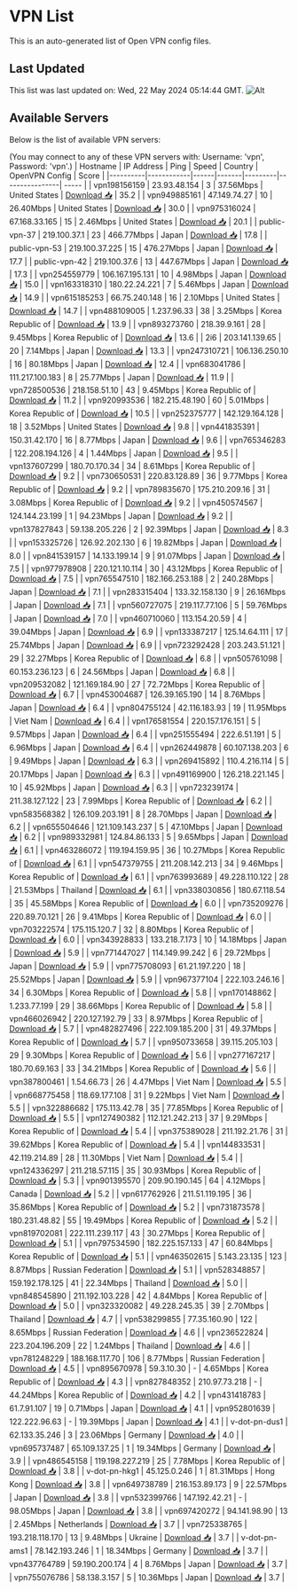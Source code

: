 # VPN List

This is an auto-generated list of Open VPN config files.

## Last Updated

This list was last updated on: Wed, 22 May 2024 05:14:44 GMT.
![Alt](https://repobeats.axiom.co/api/embed/186b98318ef1479477931607c1ad7d823f12451f.svg "Repobeats analytics image")

## Available Servers

Below is the list of available VPN servers:

(You may connect to any of these VPN servers with: Username: 'vpn', Password: 'vpn'.)
| Hostname | IP Address | Ping | Speed | Country | OpenVPN Config | Score |
|----------|------------|------|-------|---------|----------------| ----- |
| vpn198156159 | 23.93.48.154 | 3 | 37.56Mbps | United States | [Download 📥](./configs/server_0_US.ovpn) | 35.2 |
| vpn949885161 | 47.149.74.27 | 10 | 26.40Mbps | United States | [Download 📥](./configs/server_1_US.ovpn) | 30.0 |
| vpn975316024 | 67.168.33.165 | 15 | 2.46Mbps | United States | [Download 📥](./configs/server_2_US.ovpn) | 20.1 |
| public-vpn-37 | 219.100.37.1 | 23 | 466.77Mbps | Japan | [Download 📥](./configs/server_3_JP.ovpn) | 17.8 |
| public-vpn-53 | 219.100.37.225 | 15 | 476.27Mbps | Japan | [Download 📥](./configs/server_4_JP.ovpn) | 17.7 |
| public-vpn-42 | 219.100.37.6 | 13 | 447.67Mbps | Japan | [Download 📥](./configs/server_5_JP.ovpn) | 17.3 |
| vpn254559779 | 106.167.195.131 | 10 | 4.98Mbps | Japan | [Download 📥](./configs/server_6_JP.ovpn) | 15.0 |
| vpn163318310 | 180.22.24.221 | 7 | 5.46Mbps | Japan | [Download 📥](./configs/server_7_JP.ovpn) | 14.9 |
| vpn615185253 | 66.75.240.148 | 16 | 2.10Mbps | United States | [Download 📥](./configs/server_8_US.ovpn) | 14.7 |
| vpn488109005 | 1.237.96.33 | 38 | 3.25Mbps | Korea Republic of | [Download 📥](./configs/server_9_KR.ovpn) | 13.9 |
| vpn893273760 | 218.39.9.161 | 28 | 9.45Mbps | Korea Republic of | [Download 📥](./configs/server_10_KR.ovpn) | 13.6 |
| 2i6 | 203.141.139.65 | 20 | 7.14Mbps | Japan | [Download 📥](./configs/server_11_JP.ovpn) | 13.3 |
| vpn247310721 | 106.136.250.10 | 16 | 80.18Mbps | Japan | [Download 📥](./configs/server_12_JP.ovpn) | 12.4 |
| vpn683041786 | 111.217.100.183 | 8 | 25.77Mbps | Japan | [Download 📥](./configs/server_13_JP.ovpn) | 11.9 |
| vpn728500536 | 218.158.51.10 | 43 | 9.45Mbps | Korea Republic of | [Download 📥](./configs/server_14_KR.ovpn) | 11.2 |
| vpn920993536 | 182.215.48.190 | 60 | 5.01Mbps | Korea Republic of | [Download 📥](./configs/server_15_KR.ovpn) | 10.5 |
| vpn252375777 | 142.129.164.128 | 18 | 3.52Mbps | United States | [Download 📥](./configs/server_16_US.ovpn) | 9.8 |
| vpn441835391 | 150.31.42.170 | 16 | 8.77Mbps | Japan | [Download 📥](./configs/server_17_JP.ovpn) | 9.6 |
| vpn765346283 | 122.208.194.126 | 4 | 1.44Mbps | Japan | [Download 📥](./configs/server_18_JP.ovpn) | 9.5 |
| vpn137607299 | 180.70.170.34 | 34 | 8.61Mbps | Korea Republic of | [Download 📥](./configs/server_19_KR.ovpn) | 9.2 |
| vpn730650531 | 220.83.128.89 | 36 | 9.77Mbps | Korea Republic of | [Download 📥](./configs/server_20_KR.ovpn) | 9.2 |
| vpn789835670 | 175.210.209.16 | 31 | 3.08Mbps | Korea Republic of | [Download 📥](./configs/server_21_KR.ovpn) | 9.2 |
| vpn450574567 | 124.144.23.199 | 1 | 94.23Mbps | Japan | [Download 📥](./configs/server_22_JP.ovpn) | 9.2 |
| vpn137827843 | 59.138.205.226 | 2 | 92.39Mbps | Japan | [Download 📥](./configs/server_23_JP.ovpn) | 8.3 |
| vpn153325726 | 126.92.202.130 | 6 | 19.82Mbps | Japan | [Download 📥](./configs/server_24_JP.ovpn) | 8.0 |
| vpn841539157 | 14.133.199.14 | 9 | 91.07Mbps | Japan | [Download 📥](./configs/server_25_JP.ovpn) | 7.5 |
| vpn977978908 | 220.121.10.114 | 30 | 43.12Mbps | Korea Republic of | [Download 📥](./configs/server_26_KR.ovpn) | 7.5 |
| vpn765547510 | 182.166.253.188 | 2 | 240.28Mbps | Japan | [Download 📥](./configs/server_27_JP.ovpn) | 7.1 |
| vpn283315404 | 133.32.158.130 | 9 | 26.16Mbps | Japan | [Download 📥](./configs/server_28_JP.ovpn) | 7.1 |
| vpn560727075 | 219.117.77.106 | 5 | 59.76Mbps | Japan | [Download 📥](./configs/server_29_JP.ovpn) | 7.0 |
| vpn460710060 | 113.154.20.59 | 4 | 39.04Mbps | Japan | [Download 📥](./configs/server_30_JP.ovpn) | 6.9 |
| vpn133387217 | 125.14.64.111 | 17 | 25.74Mbps | Japan | [Download 📥](./configs/server_31_JP.ovpn) | 6.9 |
| vpn723292428 | 203.243.51.121 | 29 | 32.27Mbps | Korea Republic of | [Download 📥](./configs/server_32_KR.ovpn) | 6.8 |
| vpn505761098 | 60.153.236.123 | 6 | 24.56Mbps | Japan | [Download 📥](./configs/server_33_JP.ovpn) | 6.8 |
| vpn209532082 | 121.169.184.90 | 27 | 72.72Mbps | Korea Republic of | [Download 📥](./configs/server_34_KR.ovpn) | 6.7 |
| vpn453004687 | 126.39.165.190 | 14 | 8.76Mbps | Japan | [Download 📥](./configs/server_35_JP.ovpn) | 6.4 |
| vpn804755124 | 42.116.183.93 | 19 | 11.95Mbps | Viet Nam | [Download 📥](./configs/server_36_VN.ovpn) | 6.4 |
| vpn176581554 | 220.157.176.151 | 5 | 9.57Mbps | Japan | [Download 📥](./configs/server_37_JP.ovpn) | 6.4 |
| vpn251555494 | 222.6.51.191 | 5 | 6.96Mbps | Japan | [Download 📥](./configs/server_38_JP.ovpn) | 6.4 |
| vpn262449878 | 60.107.138.203 | 6 | 9.49Mbps | Japan | [Download 📥](./configs/server_39_JP.ovpn) | 6.3 |
| vpn269415892 | 110.4.216.114 | 5 | 20.17Mbps | Japan | [Download 📥](./configs/server_40_JP.ovpn) | 6.3 |
| vpn491169900 | 126.218.221.145 | 10 | 45.92Mbps | Japan | [Download 📥](./configs/server_41_JP.ovpn) | 6.3 |
| vpn723239174 | 211.38.127.122 | 23 | 7.99Mbps | Korea Republic of | [Download 📥](./configs/server_42_KR.ovpn) | 6.2 |
| vpn583568382 | 126.109.203.191 | 8 | 28.70Mbps | Japan | [Download 📥](./configs/server_43_JP.ovpn) | 6.2 |
| vpn655504646 | 121.109.143.237 | 5 | 47.10Mbps | Japan | [Download 📥](./configs/server_44_JP.ovpn) | 6.2 |
| vpn989332981 | 124.84.86.133 | 5 | 9.65Mbps | Japan | [Download 📥](./configs/server_45_JP.ovpn) | 6.1 |
| vpn463286072 | 119.194.159.95 | 36 | 10.27Mbps | Korea Republic of | [Download 📥](./configs/server_46_KR.ovpn) | 6.1 |
| vpn547379755 | 211.208.142.213 | 34 | 9.46Mbps | Korea Republic of | [Download 📥](./configs/server_47_KR.ovpn) | 6.1 |
| vpn763993689 | 49.228.110.122 | 28 | 21.53Mbps | Thailand | [Download 📥](./configs/server_48_TH.ovpn) | 6.1 |
| vpn338030856 | 180.67.118.54 | 35 | 45.58Mbps | Korea Republic of | [Download 📥](./configs/server_49_KR.ovpn) | 6.0 |
| vpn735209276 | 220.89.70.121 | 26 | 9.41Mbps | Korea Republic of | [Download 📥](./configs/server_50_KR.ovpn) | 6.0 |
| vpn703222574 | 175.115.120.7 | 32 | 8.80Mbps | Korea Republic of | [Download 📥](./configs/server_51_KR.ovpn) | 6.0 |
| vpn343928833 | 133.218.7.173 | 10 | 14.18Mbps | Japan | [Download 📥](./configs/server_52_JP.ovpn) | 5.9 |
| vpn771447027 | 114.149.99.242 | 6 | 29.72Mbps | Japan | [Download 📥](./configs/server_53_JP.ovpn) | 5.9 |
| vpn775708093 | 61.21.197.220 | 18 | 25.52Mbps | Japan | [Download 📥](./configs/server_54_JP.ovpn) | 5.9 |
| vpn967377104 | 222.103.246.16 | 34 | 6.30Mbps | Korea Republic of | [Download 📥](./configs/server_55_KR.ovpn) | 5.8 |
| vpn170148862 | 1.233.77.199 | 29 | 38.66Mbps | Korea Republic of | [Download 📥](./configs/server_56_KR.ovpn) | 5.8 |
| vpn466026942 | 220.127.192.79 | 33 | 8.97Mbps | Korea Republic of | [Download 📥](./configs/server_57_KR.ovpn) | 5.7 |
| vpn482827496 | 222.109.185.200 | 31 | 49.37Mbps | Korea Republic of | [Download 📥](./configs/server_58_KR.ovpn) | 5.7 |
| vpn950733658 | 39.115.205.103 | 29 | 9.30Mbps | Korea Republic of | [Download 📥](./configs/server_59_KR.ovpn) | 5.6 |
| vpn277167217 | 180.70.69.163 | 33 | 34.21Mbps | Korea Republic of | [Download 📥](./configs/server_60_KR.ovpn) | 5.6 |
| vpn387800461 | 1.54.66.73 | 26 | 4.47Mbps | Viet Nam | [Download 📥](./configs/server_61_VN.ovpn) | 5.5 |
| vpn668775458 | 118.69.177.108 | 31 | 9.22Mbps | Viet Nam | [Download 📥](./configs/server_62_VN.ovpn) | 5.5 |
| vpn322886682 | 175.113.42.78 | 35 | 77.85Mbps | Korea Republic of | [Download 📥](./configs/server_63_KR.ovpn) | 5.5 |
| vpn127490382 | 112.121.242.213 | 37 | 9.29Mbps | Korea Republic of | [Download 📥](./configs/server_64_KR.ovpn) | 5.4 |
| vpn375389028 | 211.192.21.76 | 31 | 39.62Mbps | Korea Republic of | [Download 📥](./configs/server_65_KR.ovpn) | 5.4 |
| vpn144833531 | 42.119.214.89 | 28 | 11.30Mbps | Viet Nam | [Download 📥](./configs/server_66_VN.ovpn) | 5.4 |
| vpn124336297 | 211.218.57.115 | 35 | 30.93Mbps | Korea Republic of | [Download 📥](./configs/server_67_KR.ovpn) | 5.3 |
| vpn901395570 | 209.90.190.145 | 64 | 4.12Mbps | Canada | [Download 📥](./configs/server_68_CA.ovpn) | 5.2 |
| vpn617762926 | 211.51.119.195 | 36 | 35.86Mbps | Korea Republic of | [Download 📥](./configs/server_69_KR.ovpn) | 5.2 |
| vpn731873578 | 180.231.48.82 | 55 | 19.49Mbps | Korea Republic of | [Download 📥](./configs/server_70_KR.ovpn) | 5.2 |
| vpn819702081 | 222.111.239.117 | 43 | 30.27Mbps | Korea Republic of | [Download 📥](./configs/server_71_KR.ovpn) | 5.1 |
| vpn797534590 | 182.225.157.133 | 47 | 60.84Mbps | Korea Republic of | [Download 📥](./configs/server_72_KR.ovpn) | 5.1 |
| vpn463502615 | 5.143.23.135 | 123 | 8.87Mbps | Russian Federation | [Download 📥](./configs/server_73_RU.ovpn) | 5.1 |
| vpn528348857 | 159.192.178.125 | 41 | 22.34Mbps | Thailand | [Download 📥](./configs/server_74_TH.ovpn) | 5.0 |
| vpn848545890 | 211.192.103.228 | 42 | 4.84Mbps | Korea Republic of | [Download 📥](./configs/server_75_KR.ovpn) | 5.0 |
| vpn323320082 | 49.228.245.35 | 39 | 2.70Mbps | Thailand | [Download 📥](./configs/server_76_TH.ovpn) | 4.7 |
| vpn538299855 | 77.35.160.90 | 122 | 8.65Mbps | Russian Federation | [Download 📥](./configs/server_77_RU.ovpn) | 4.6 |
| vpn236522824 | 223.204.196.209 | 22 | 1.24Mbps | Thailand | [Download 📥](./configs/server_78_TH.ovpn) | 4.6 |
| vpn781248229 | 188.168.117.70 | 106 | 8.77Mbps | Russian Federation | [Download 📥](./configs/server_79_RU.ovpn) | 4.5 |
| vpn895670978 | 59.3.10.30 | - | 4.65Mbps | Korea Republic of | [Download 📥](./configs/server_80_KR.ovpn) | 4.3 |
| vpn827848352 | 210.97.73.218 | - | 44.24Mbps | Korea Republic of | [Download 📥](./configs/server_81_KR.ovpn) | 4.2 |
| vpn431418783 | 61.7.91.107 | 19 | 0.71Mbps | Japan | [Download 📥](./configs/server_82_JP.ovpn) | 4.1 |
| vpn952801639 | 122.222.96.63 | - | 19.39Mbps | Japan | [Download 📥](./configs/server_83_JP.ovpn) | 4.1 |
| v-dot-pn-dus1 | 62.133.35.246 | 3 | 23.06Mbps | Germany | [Download 📥](./configs/server_84_DE.ovpn) | 4.0 |
| vpn695737487 | 65.109.137.25 | 1 | 19.34Mbps | Germany | [Download 📥](./configs/server_85_DE.ovpn) | 3.9 |
| vpn486545158 | 119.198.227.219 | 25 | 7.78Mbps | Korea Republic of | [Download 📥](./configs/server_86_KR.ovpn) | 3.8 |
| v-dot-pn-hkg1 | 45.125.0.246 | 1 | 81.31Mbps | Hong Kong | [Download 📥](./configs/server_87_HK.ovpn) | 3.8 |
| vpn649738789 | 216.153.89.173 | 9 | 22.57Mbps | Japan | [Download 📥](./configs/server_88_JP.ovpn) | 3.8 |
| vpn532399766 | 147.192.42.21 | - | 98.05Mbps | Japan | [Download 📥](./configs/server_89_JP.ovpn) | 3.8 |
| vpn697420272 | 94.141.98.90 | 13 | 2.45Mbps | Netherlands | [Download 📥](./configs/server_90_NL.ovpn) | 3.7 |
| vpn725338765 | 193.218.118.170 | 13 | 9.48Mbps | Ukraine | [Download 📥](./configs/server_91_UA.ovpn) | 3.7 |
| v-dot-pn-ams1 | 78.142.193.246 | 1 | 18.34Mbps | Germany | [Download 📥](./configs/server_92_DE.ovpn) | 3.7 |
| vpn437764789 | 59.190.200.174 | 4 | 8.76Mbps | Japan | [Download 📥](./configs/server_93_JP.ovpn) | 3.7 |
| vpn755076786 | 58.138.3.157 | 5 | 10.36Mbps | Japan | [Download 📥](./configs/server_94_JP.ovpn) | 3.7 |
